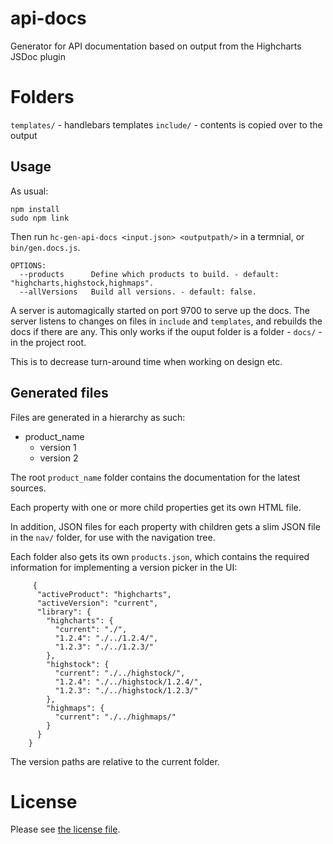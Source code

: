 # api-docs
Generator for API documentation based on output from the Highcharts JSDoc plugin

# Folders

`templates/` - handlebars templates
`include/` - contents is copied over to the output

## Usage

As usual:

    npm install
    sudo npm link

Then run `hc-gen-api-docs <input.json> <outputpath/>` in a termnial, or `bin/gen.docs.js`.

```
OPTIONS:
  --products      Define which products to build. - default: "highcharts,highstock,highmaps".
  --allVersions   Build all versions. - default: false.
```

A server is automagically started on port 9700 to serve up the docs.
The server listens to changes on files in `include` and `templates`, and rebuilds
the docs if there are any. This only works if the ouput folder is a folder - `docs/` - in the project root.

This is to decrease turn-around time when working on design etc.


## Generated files

Files are generated in a hierarchy as such:

  - product_name
    - version 1
    - version 2

The root `product_name` folder contains the documentation for the latest sources.

Each property with one or more child properties get its own HTML file.

In addition, JSON files for each property with children gets a slim JSON file
in the `nav/` folder, for use with the navigation tree.

Each folder also gets its own `products.json`, which contains the required information
for implementing a version picker in the UI:

         {
          "activeProduct": "highcharts",
          "activeVersion": "current",
          "library": {
            "highcharts": {
              "current": "./",
              "1.2.4": "./../1.2.4/",
              "1.2.3": "./../1.2.3/"
            },
            "highstock": {
              "current": "./../highstock/",
              "1.2.4": "./../highstock/1.2.4/",
              "1.2.3": "./../highstock/1.2.3/"
            },
            "highmaps": {
              "current": "./../highmaps/"
            }
          }
        }

The version paths are relative to the current folder.

# License

Please see [the license file](LICENSE).
